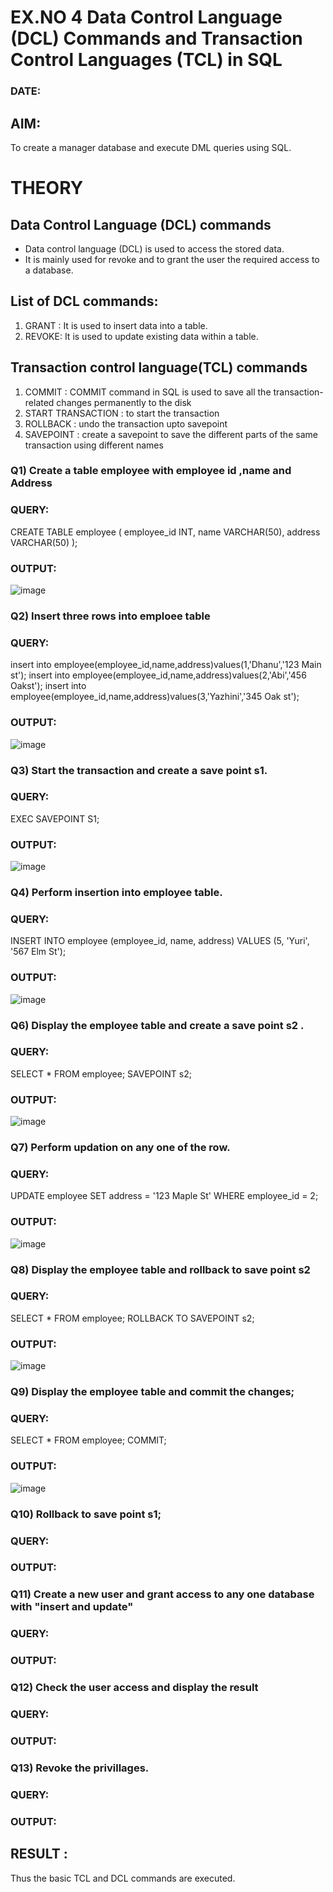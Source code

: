 # EX.NO 4 Data Control Language (DCL) Commands and Transaction Control Languages (TCL) in SQL
### DATE:
## AIM:
To create a manager database and execute DML queries using SQL.

# THEORY
## Data Control Language (DCL) commands
* Data control language (DCL) is used to access the stored data.
* It is mainly used for revoke and to grant the user the required access to a database.
## List of DCL commands: 
1. GRANT : It is used to insert data into a table.
2. REVOKE: It is used to update existing data within a table.
## Transaction control language(TCL) commands
1. COMMIT : COMMIT command in SQL is used to save all the transaction-related changes permanently to the disk
2. START TRANSACTION : to start the transaction
3. ROLLBACK : undo the transaction upto savepoint 
4. SAVEPOINT : create a savepoint to save the different parts of the same transaction using different names

### Q1) Create a table employee with employee id ,name and Address

### QUERY:
CREATE TABLE employee (
    employee_id INT,
    name VARCHAR(50),
    address VARCHAR(50)
);


### OUTPUT:
![image](https://github.com/priyarajmohan777/DBMS/assets/119475942/8f89c2f6-64a0-4c46-b5b0-93bf368e62b5)

### Q2) Insert three rows into emploee table 

### QUERY:
insert into employee(employee_id,name,address)values(1,'Dhanu','123 Main st');
insert into employee(employee_id,name,address)values(2,'Abi','456 Oakst');
insert into employee(employee_id,name,address)values(3,'Yazhini','345 Oak st');

### OUTPUT:
![image](https://github.com/priyarajmohan777/DBMS/assets/119475942/59ab9139-b8dd-4f7e-b00a-2d5cea4c20be)

### Q3) Start the transaction and create a save point s1.

### QUERY:
EXEC SAVEPOINT S1;

### OUTPUT:
![image](https://github.com/priyarajmohan777/DBMS/assets/119475942/50088cb0-2901-4a09-87a7-19780566349c)

### Q4) Perform insertion into employee table.

### QUERY:
INSERT INTO employee (employee_id, name, address) VALUES (5, 'Yuri', '567 Elm St');

### OUTPUT:
![image](https://github.com/priyarajmohan777/DBMS/assets/119475942/958fac29-38fb-4955-b2eb-832a3592a9d7)


### Q6)	Display the employee table and create a save point s2 .


### QUERY:
SELECT * FROM employee;
SAVEPOINT s2;

### OUTPUT:
![image](https://github.com/priyarajmohan777/DBMS/assets/119475942/81b987bd-9f2e-4f56-b24f-b1b505cbd976)


### Q7)	Perform updation on any one of the row.


### QUERY:
UPDATE employee
SET address = '123 Maple St'
WHERE employee_id = 2;



### OUTPUT:
![image](https://github.com/priyarajmohan777/DBMS/assets/119475942/0a82bb48-1560-4a52-8789-c527c2ba4233)



### Q8) Display the employee table and rollback to  save point s2 


### QUERY:
SELECT * FROM employee;
ROLLBACK TO SAVEPOINT s2;

### OUTPUT:
![image](https://github.com/priyarajmohan777/DBMS/assets/119475942/91377c70-cd56-465a-8337-36e4d0d2ff08)


### Q9) Display the employee table and commit the changes; 


### QUERY:
SELECT * FROM employee;
COMMIT;

### OUTPUT:
![image](https://github.com/priyarajmohan777/DBMS/assets/119475942/8b723522-9cda-42b0-aaaf-a7346b7438c8)


### Q10) Rollback to save point s1;


### QUERY:


### OUTPUT:


### Q11)	Create a new user and grant access to any one database with "insert and update"


### QUERY:


### OUTPUT:


### Q12) Check the user access and display the result 


### QUERY:


### OUTPUT:

### Q13) Revoke the privillages.

### QUERY:


### OUTPUT:


## RESULT :
Thus the basic TCL and DCL commands are executed.
